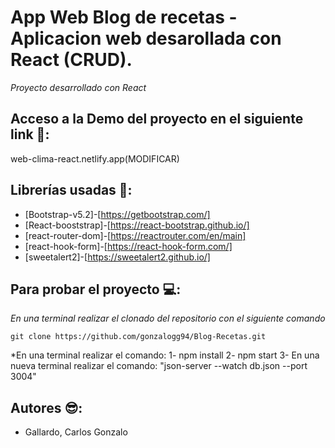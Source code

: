 # App Web Blog de recetas - Aplicacion web desarollada con React (CRUD).

*Proyecto desarrollado con React*

## Acceso a la Demo del proyecto en el siguiente link 👀:


web-clima-react.netlify.app(MODIFICAR)



## Librerías usadas 📁:

- [Bootstrap-v5.2]-[https://getbootstrap.com/]
- [React-booststrap]-[https://react-bootstrap.github.io/]
- [react-router-dom]-[https://reactrouter.com/en/main]
- [react-hook-form]-[https://react-hook-form.com/]
- [sweetalert2]-[https://sweetalert2.github.io/]


## Para probar el proyecto 💻:
*En una terminal realizar el clonado del repositorio con el siguiente comando*

`git clone https://github.com/gonzalogg94/Blog-Recetas.git` 

*En una terminal realizar el comando:
 1- npm install 
 2- npm start
 3- En una nueva terminal realizar el comando: "json-server --watch db.json --port 3004"

## Autores 😎:


- Gallardo, Carlos Gonzalo



